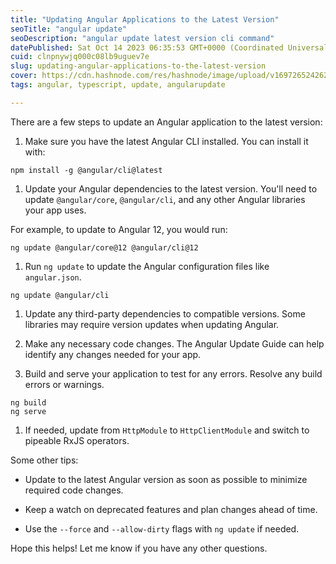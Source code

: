 ```yaml
---
title: "Updating Angular Applications to the Latest Version"
seoTitle: "angular update"
seoDescription: "angular update latest version cli command"
datePublished: Sat Oct 14 2023 06:35:53 GMT+0000 (Coordinated Universal Time)
cuid: clnpnywjq000c08lb9uguev7e
slug: updating-angular-applications-to-the-latest-version
cover: https://cdn.hashnode.com/res/hashnode/image/upload/v1697265242626/1f4bd1f3-0340-4f71-a12f-94a457b5302d.png
tags: angular, typescript, update, angularupdate

---
```


There are a few steps to update an Angular application to the latest version:

1. Make sure you have the latest Angular CLI installed. You can install it with:
    

```plaintext
npm install -g @angular/cli@latest
```

1. Update your Angular dependencies to the latest version. You'll need to update `@angular/core`, `@angular/cli`, and any other Angular libraries your app uses.
    

For example, to update to Angular 12, you would run:

```plaintext
ng update @angular/core@12 @angular/cli@12
```

1. Run `ng update` to update the Angular configuration files like `angular.json`.
    

```plaintext
ng update @angular/cli
```

1. Update any third-party dependencies to compatible versions. Some libraries may require version updates when updating Angular.
    
2. Make any necessary code changes. The Angular Update Guide can help identify any changes needed for your app.
    
3. Build and serve your application to test for any errors. Resolve any build errors or warnings.
    

```plaintext
ng build
ng serve
```

1. If needed, update from `HttpModule` to `HttpClientModule` and switch to pipeable RxJS operators.
    

Some other tips:

* Update to the latest Angular version as soon as possible to minimize required code changes.
    
* Keep a watch on deprecated features and plan changes ahead of time.
    
* Use the `--force` and `--allow-dirty` flags with `ng update` if needed.
    

Hope this helps! Let me know if you have any other questions.